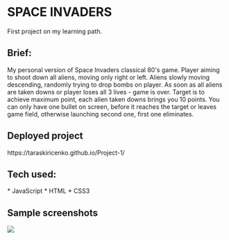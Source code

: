 # SPACE INVADERS
First project on my learning path.

<h2>Brief:</h2>
My personal version of Space Invaders classical 80's game. Player aiming to shoot down all aliens, moving only right or left. Aliens slowly moving descending, randomly trying to drop bombs on player. As soon as all aliens are taken downs or player loses all 3 lives - game is over. Target is to achieve maximum point, each alien taken downs brings you 10 points. You can only have one bullet on screen, before it reaches the target or leaves game field, otherwise launching second one, first one eliminates.

<h2>Deployed project</h2>
<link>https://taraskiricenko.github.io/Project-1/</link>

<h2>Tech used:</h2>
* JavaScript
* HTML
* CSS3

<h2>Sample screenshots</h2>
<img src="file:///Users/taraskiricenko/Desktop/Screenshot%202021-08-11%20at%2014.08.37.png">

